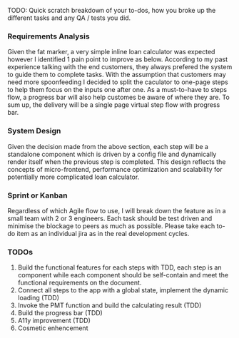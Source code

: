 TODO: Quick scratch breakdown of your to-dos, how you broke up the different tasks and any QA / tests you did.

### Requirements Analysis

Given the fat marker, a very simple inline loan calculator was expected however I identified 1 pain point to improve as below. According to my past experience talking with the end customers, they always prefered the system to guide them to complete tasks. With the assumption that customers may need more spoonfeeding I decided to split the caculator to one-page steps to help them focus on the inputs one after one. As a must-to-have to steps flow, a progress bar will also help customes be aware of where they are. To sum up, the delivery will be a single page virtual step flow with progress bar.

### System Design

Given the decision made from the above section, each step will be a standalone component which is driven by a config file and dynamically render itself when the previous step is completed. This design reflects the concepts of micro-frontend, performance optimization and scalability for potentially more complicated loan calculator.

### Sprint or Kanban

Regardless of which Agile flow to use, I will break down the feature as in a small team with 2 or 3 engineers. Each task should be test driven and minimise the blockage to peers as much as possible. Please take each to-do item as an individual jira as in the real development cycles.

### TODOs

1. Build the functional features for each steps with TDD, each step is an component while each component should be self-contain and meet the functional requirements on the document.
2. Connect all steps to the app with a global state, implement the dynamic loading (TDD)
3. Invoke the PMT function and build the calculating result (TDD)
4. Build the progress bar (TDD)
5. A11y improvement (TDD)
6. Cosmetic enhencement
